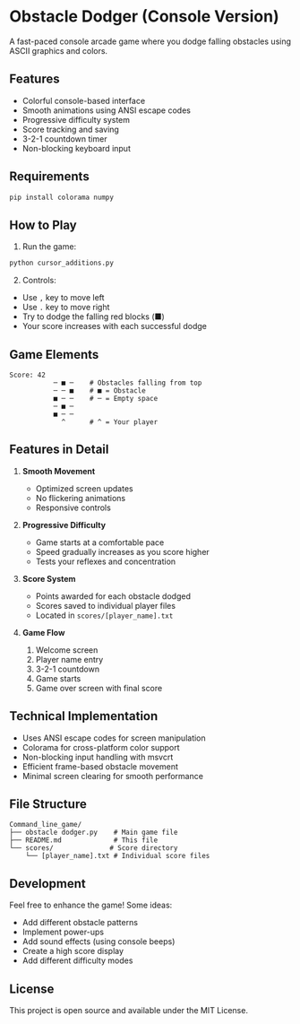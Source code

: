 # Obstacle Dodger (Console Version)

A fast-paced console arcade game where you dodge falling obstacles using ASCII graphics and colors.

## Features

- Colorful console-based interface
- Smooth animations using ANSI escape codes
- Progressive difficulty system
- Score tracking and saving
- 3-2-1 countdown timer
- Non-blocking keyboard input

## Requirements

```bash
pip install colorama numpy
```

## How to Play

1. Run the game:
```bash
python cursor_additions.py
```

2. Controls:
- Use `,` key to move left
- Use `.` key to move right
- Try to dodge the falling red blocks (■)
- Your score increases with each successful dodge

## Game Elements

```
Score: 42
           ─ ■ ─    # Obstacles falling from top
           ─ ─ ■    # ■ = Obstacle
           ■ ─ ─    # ─ = Empty space
           ─ ■ ─
           ■ ─ ─
             ^      # ^ = Your player
```

## Features in Detail

1. **Smooth Movement**
   - Optimized screen updates
   - No flickering animations
   - Responsive controls

2. **Progressive Difficulty**
   - Game starts at a comfortable pace
   - Speed gradually increases as you score higher
   - Tests your reflexes and concentration

3. **Score System**
   - Points awarded for each obstacle dodged
   - Scores saved to individual player files
   - Located in `scores/[player_name].txt`

4. **Game Flow**
   1. Welcome screen
   2. Player name entry
   3. 3-2-1 countdown
   4. Game starts
   5. Game over screen with final score

## Technical Implementation

- Uses ANSI escape codes for screen manipulation
- Colorama for cross-platform color support
- Non-blocking input handling with msvcrt
- Efficient frame-based obstacle movement
- Minimal screen clearing for smooth performance

## File Structure

```
Command_line_game/
├── obstacle dodger.py    # Main game file
├── README.md             # This file
└── scores/              # Score directory
    └── [player_name].txt # Individual score files
```

## Development

Feel free to enhance the game! Some ideas:
- Add different obstacle patterns
- Implement power-ups
- Add sound effects (using console beeps)
- Create a high score display
- Add different difficulty modes

## License

This project is open source and available under the MIT License. 